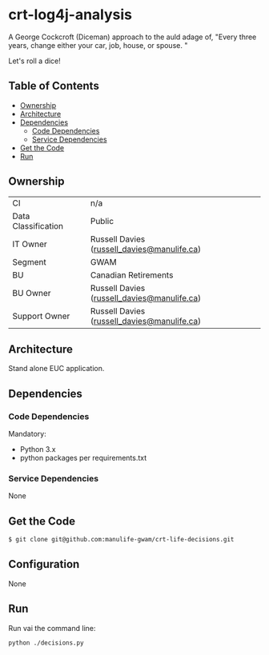 # <!-- omit in toc --> crt-log4j-analysis
A George Cockcroft (Diceman) approach to the auld adage of, "Every three years, change either your car, job, house, or spouse. "

Let's roll a dice! 

## <!-- omit in toc --> Table of Contents
 
- [Ownership](#ownership)
- [Architecture](#architecture)
- [Dependencies](#dependencies)
  - [Code Dependencies](#code-dependencies)
  - [Service Dependencies](#service-dependencies)
- [Get the Code](#get-the-code)
- [Run](#run)
 
## Ownership
 
| | |
| ------------------- | -------------------------------------------- |
| CI                  | n/a                                          |
| Data Classification | Public                                       |
| IT Owner            | Russell Davies (russell_davies@manulife.ca)  |
| Segment             | GWAM                                         |
| BU                  | Canadian Retirements                         |
| BU Owner            | Russell Davies (russell_davies@manulife.ca)  |
| Support Owner       | Russell Davies (russell_davies@manulife.ca)  |
 

     
## Architecture
Stand alone EUC application.  
 
## Dependencies

### Code Dependencies
Mandatory:
* Python 3.x
* python packages per requirements.txt
 
### Service Dependencies
None 

## Get the Code
 ```bash
$ git clone git@github.com:manulife-gwam/crt-life-decisions.git
```
 
## Configuration
None 
 
## Run
Run vai the command line: 
```bash
python ./decisions.py 
```
